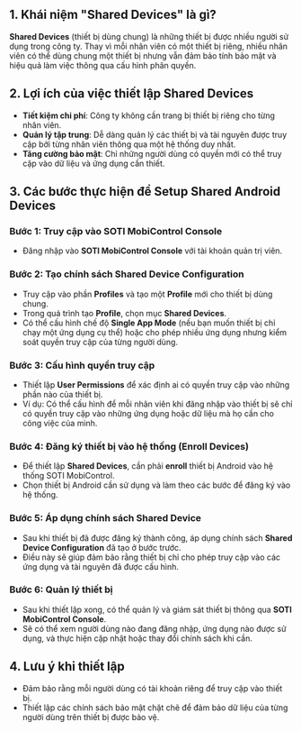 ## 1. Khái niệm "Shared Devices" là gì?

**Shared Devices** (thiết bị dùng chung) là những thiết bị được nhiều người sử dụng trong công ty. Thay vì mỗi nhân viên có một thiết bị riêng, nhiều nhân viên có thể dùng chung một thiết bị nhưng vẫn đảm bảo tính bảo mật và hiệu quả làm việc thông qua cấu hình phân quyền.

## 2. Lợi ích của việc thiết lập Shared Devices

- **Tiết kiệm chi phí**: Công ty không cần trang bị thiết bị riêng cho từng nhân viên.
- **Quản lý tập trung**: Dễ dàng quản lý các thiết bị và tài nguyên được truy cập bởi từng nhân viên thông qua một hệ thống duy nhất.
- **Tăng cường bảo mật**: Chỉ những người dùng có quyền mới có thể truy cập vào dữ liệu và ứng dụng cần thiết.

## 3. Các bước thực hiện để Setup Shared Android Devices

### Bước 1: Truy cập vào SOTI MobiControl Console
- Đăng nhập vào **SOTI MobiControl Console** với tài khoản quản trị viên.

### Bước 2: Tạo chính sách Shared Device Configuration
- Truy cập vào phần **Profiles** và tạo một **Profile** mới cho thiết bị dùng chung.
- Trong quá trình tạo **Profile**, chọn mục **Shared Devices**.
- Có thể cấu hình chế độ **Single App Mode** (nếu bạn muốn thiết bị chỉ chạy một ứng dụng cụ thể) hoặc cho phép nhiều ứng dụng nhưng kiểm soát quyền truy cập của từng người dùng.

### Bước 3: Cấu hình quyền truy cập
- Thiết lập **User Permissions** để xác định ai có quyền truy cập vào những phần nào của thiết bị.
- Ví dụ: Có thể cấu hình để mỗi nhân viên khi đăng nhập vào thiết bị sẽ chỉ có quyền truy cập vào những ứng dụng hoặc dữ liệu mà họ cần cho công việc của mình.

### Bước 4: Đăng ký thiết bị vào hệ thống (Enroll Devices)
- Để thiết lập **Shared Devices**, cần phải **enroll** thiết bị Android vào hệ thống SOTI MobiControl.
- Chọn thiết bị Android cần sử dụng và làm theo các bước để đăng ký vào hệ thống.

### Bước 5: Áp dụng chính sách Shared Device
- Sau khi thiết bị đã được đăng ký thành công, áp dụng chính sách **Shared Device Configuration** đã tạo ở bước trước.
- Điều này sẽ giúp đảm bảo rằng thiết bị chỉ cho phép truy cập vào các ứng dụng và tài nguyên đã được cấu hình.

### Bước 6: Quản lý thiết bị
- Sau khi thiết lập xong, có thể quản lý và giám sát thiết bị thông qua **SOTI MobiControl Console**.
- Sẽ có thể xem người dùng nào đang đăng nhập, ứng dụng nào được sử dụng, và thực hiện cập nhật hoặc thay đổi chính sách khi cần.

## 4. Lưu ý khi thiết lập
- Đảm bảo rằng mỗi người dùng có tài khoản riêng để truy cập vào thiết bị.
- Thiết lập các chính sách bảo mật chặt chẽ để đảm bảo dữ liệu của từng người dùng trên thiết bị được bảo vệ.
